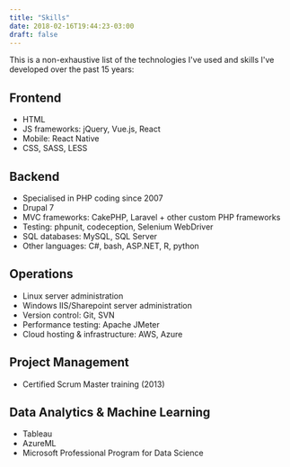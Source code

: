 ```yaml
---
title: "Skills"
date: 2018-02-16T19:44:23-03:00
draft: false
---
```

This is a non-exhaustive list of the technologies I've used and skills I've developed over the past 15 years:

## Frontend
- HTML
- JS frameworks: jQuery, Vue.js, React
- Mobile: React Native
- CSS, SASS, LESS

## Backend
- Specialised in PHP coding since 2007
- Drupal 7
- MVC frameworks: CakePHP, Laravel + other custom PHP frameworks
- Testing: phpunit, codeception, Selenium WebDriver
- SQL databases: MySQL, SQL Server
- Other languages: C#, bash, ASP.NET, R, python

## Operations
- Linux server administration
- Windows IIS/Sharepoint server administration
- Version control: Git, SVN
- Performance testing: Apache JMeter
- Cloud hosting & infrastructure: AWS, Azure

## Project Management
- Certified Scrum Master training (2013)

## Data Analytics & Machine Learning
- Tableau
- AzureML
- Microsoft Professional Program for Data Science
